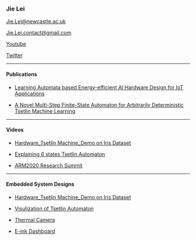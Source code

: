 
### Jie Lei

Jie.Lei@newcastle.ac.uk

Jie.Lei.contact@gmail.com

[Youtube](https://www.youtube.com/channel/UCbG3LTzpZPVncPePOpqxW9w)    

[Twitter](https://twitter.com/That_JieLei)

---
#### Publications

- [Learning Automata based Energy-efficient AI Hardware Design for IoT Applications](https://eprint.ncl.ac.uk/268038)

- [A Novel Multi-Step Finite-State Automaton for Arbitrarily Deterministic Tsetlin Machine Learning](https://arxiv.org/abs/2007.02114)

---
#### Videos

- [Hardware_Tsetlin Machine_Demo on Iris Dataset](https://youtu.be/BzaPGByX-hg)

- [Explaining 6 states Tsetlin Automaton](https://youtu.be/XzWSPo7GF94)

- [ARM2020 Research Summit](https://youtu.be/N-wkgibJAZE)

---
#### Embedded System Designs

- [Hardware_Tsetlin Machine_Demo on Iris Dataset](https://github.com/JieGH/Hardware_TM_Demo)

- [Visulization of Tsetlin Automaton](https://github.com/JieGH/The-Ruler-of-Tsetlin-Automaton)

- [Thermal Camera](https://github.com/JieGH/Thermal-Camera)

- [E-ink Dashboard](https://github.com/JieGH/Epaper-Dashboard_7.5inch)
